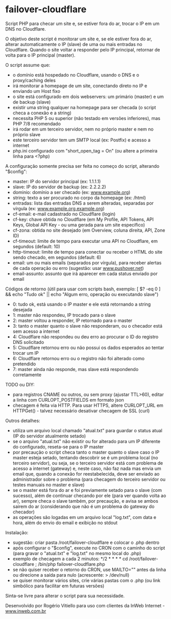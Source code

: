 # failover-cloudflare
Script PHP para checar um site e, se estiver fora do ar, trocar o IP em um DNS no Cloudflare.

O objetivo deste script é monitorar um site e, se ele estiver fora do ar, alterar automaticamente o IP (slave) de uma ou mais entradas no Cloudflare. Quando o site voltar a responder pelo IP principal, retornar de volta para o IP principal (master).

O script assume que:
- o domínio está hospedado no Cloudflare, usando o DNS e o proxy/caching deles
- irá monitorar a homepage de um site, conectando direto no IP e enviando um Host fixo
- o site está configurado em dois webservers: um primário (master) e um de backup (slave)
- existir uma string qualquer na homepage para ser checada (o script checa a conexão e a string)
- necessita PHP 5 ou superior (não testado em versões inferiores), mas PHP 7/8 recomendado
- irá rodar em um terceiro servidor, nem no próprio master e nem no próprio slave
- este terceiro servidor tem um SMTP local (ex: Postfix) e acesso a internet
- php.ini configurado com "short_open_tag = On" (ou altere a primeira linha para <?php)

A configuração somente precisa ser feita no começo do script, alterando "$config":
- master: IP do servidor principal (ex: 1.1.1.1)
- slave: IP do servidor de backup (ex: 2.2.2.2)
- dominio: domínio a ser checado (ex: www.example.org)
- string: texto a ser procurado no corpo da homepage (ex: /html)
- entradas: lista das entradas DNS a serem alteradas, separadas por vírgula (ex: www.example.org,example.org)
- cf-email: e-mail cadastrado no Cloudflare (login)
- cf-key: chave obtida no Cloudflare (em My Profile, API Tokens, API Keys, Global API Key - ou uma gerada para um site específico)
- cf-zona: obtida no site desejado (em Overview, coluna direita, API, Zone ID)
- cf-timeout: limite de tempo para executar uma API no Cloudflare, em segundos (default: 10)
- http-timeout: limite de tempo para conectar ou receber o HTML do site sendo checado, em segundos (default: 6)
- email: um ou mais emails (separados por vírgula), para receber alertas de cada operação ou erro (sugestão: usar www.pushover.net)
- email-assunto: assunto que irá aparecer em cada status enviado por email

Códigos de retorno (útil para usar com scripts bash, exemplo: [ $? -eq 0 ] && echo "Tudo ok" || echo "Algum erro, operação ou executando slave")
- 0: tudo ok, está usando o IP master e ele está retornando a string desejada
- 1: master não respondeu, IP trocado para o slave
- 2: master voltou a responder, IP retornado para o master
- 3: tanto o master quanto o slave não responderam, ou o checador está sem acesso a internet
- 4: Cloudflare não respondeu ou deu erro ao procurar o ID do registro DNS solicitado
- 5: Cloudflare retornou erro ou não possui os dados esperados ao tentar trocar um IP
- 6: Cloudflare retornou erro ou o registro não foi alterado como pretendido
- 7: master ainda não responde, mas slave está respondendo corretamente

TODO ou DIY:
- para registros CNAME ou outros, ou sem proxy (ajustar TTL>60), editar a linha com CURLOPT_POSTFIELDS em formato json
- checagem é feita via HTTP. Para usar HTTPS, altere CURLOPT_URL em HTTPGet() - talvez necessário desativar checagem de SSL (curl)

Outros detalhes:
- utiliza um arquivo local chamado "atual.txt" para guardar o status atual (IP do servidor atualmente setado)
- se o arquivo "atual.txt" não existir ou for alterado para um IP diferente do configurado, reseta-se para o IP master
- por precaução o script checa tanto o master quanto o slave caso o IP master esteja setado, tentando descobrir se é um problema local (no terceiro servidor), ou seja, se o terceiro servidor está com problema de acesso a internet (gateway) e, neste caso, não faz nada mas envia um email que, quando a conexão for reestabelecida, deve ser enviado ao administrador sobre o problema (para checagem do terceiro servidor ou testes manuais no master e slave)
- se o master está fora do ar e foi previamente setado para o slave (com sucesso), além de continuar checando por ele (para ver quando volta ao ar), sempre checa o slave também, por precaução, e avisa se ambos sairem do ar (considerando que não é um problema do gateway do checador)
- as operações são logadas em um arquivo local "log.txt", com data e hora, além do envio do email e exibição no stdout

Instalação:
- sugestão: criar pasta /root/failover-cloudflare e colocar o .php dentro
- após configurar o "$config", execute no CRON com o caminho do script (para gravar o "atual.txt" e "log.txt" no mesmo local do .php)
- exemplo de checagem a cada 2 minutos: */2 * * * * cd /root/failover-cloudflare ; /bin/php failover-cloudflare.php
- se não quiser receber o retorno do CRON, use MAILTO="" antes da linha ou direcione a saída para nulo (acrescente: > /dev/null)
- se quiser monitorar vários sites, crie várias pastas com o .php (ou link simbólico para facilitar em futuras versões)

Sinta-se livre para alterar o script para sua necessidade.

Desenvolvido por Rogério Vitiello para uso com clientes da InWeb Internet - www.inweb.com.br
